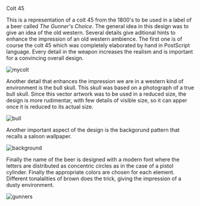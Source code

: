 ## 
Colt 45

This is a representation of a colt 45 from the 1800's to be used in a label of a beer called _The Gunner's Choice_. 
The general idea in this design was to give an idea of the old western. Several details give aditional 
hints to enhance the impression of an old western ambience. The first one is of course the colt 45 which was
completely elaborated by hand in PostScript language. Every detail in the weapon increases the realism and is important
for a convincing overall design.

![mycolt](https://user-images.githubusercontent.com/80269251/110975091-4a678f80-832d-11eb-873b-d54e7df9dab3.png)

Another detail that enhances the impression we are in a western kind of environment is the bull skull. This skull was
based on a photograph of a true bull skull. Since this vector artwork was to be used in a reduced size, the design is 
more rudimentar, with few details of visible size, so it can apper once it is reduced to its actual size.

![bull](https://user-images.githubusercontent.com/80269251/110975727-1b055280-832e-11eb-9762-25e2a109d14c.png)

Another important aspect of the design is the backgorund pattern that recalls a saloon wallpaper.

![background](https://user-images.githubusercontent.com/80269251/110976346-c7dfcf80-832e-11eb-8787-c8c816bc1ba5.png)

Finally the name of the beer is designed with a modern font where the letters are distributed as concentric circles
as in the case of a pistol cylinder. Finally the appropriate colors are chosen for each element. Different tonalalities 
of brown does the trick, giving the impression of a dusty environment.

![gunners](https://user-images.githubusercontent.com/80269251/110975811-353f3080-832e-11eb-9869-4fbce772667f.png)
